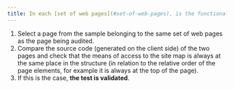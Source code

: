 ```yaml
---
title: In each [set of web pages](#set-of-web-pages), is the functionality to the [site map page](#site-map-page) located at the same place in the presentation?
---
```


1. Select a page from the sample belonging to the same set of web pages as the page being audited.
2. Compare the source code (generated on the client side) of the two pages and check that the means of access to the site map is always at the same place in the structure (in relation to the relative order of the page elements, for example it is always at the top of the page).
3. If this is the case, **the test is validated**.

